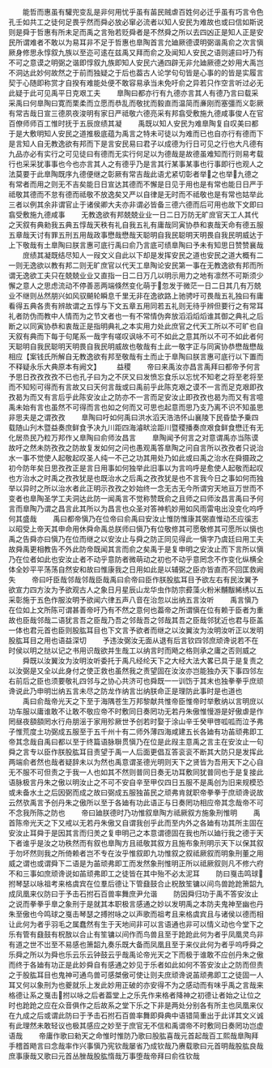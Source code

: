 <!-- { "loadSidebar": true } -->
　　能哲而惠虽有驩兜变乱是非何用忧乎虽有苖民贼虐百姓何必迁乎虽有巧言令色孔壬如共工之徒何足畏乎然而舜必放必窜必流者以知人安民为难故也或曰信如斯说则是舜于哲惠有所未足而禹之言殆若贬舜者是不然舜之所以去四凶正是知人正是安民所谓难者不敢以为易耳非不足于哲惠也臯陶首言允廸厥德谟明弼谐禹俞之次言愼厥身修思永惇叙九族以至迩可逺在兹禹又拜而俞之及闻知人安民之语则遽曰吁乃有不可之意谟之明弼之谐即惇叙九族即知人安民六通四辟无非允廸厥德之妙用大禹岂不洞达此妙何故然之于前而独疑之于后也葢古人论学句句皆是心事的的皆是实履言契于心随即称赏才自揆有难能处便不敢容易承当未免吁俞之异若只作空言听过必无此疑于此可见禹平日克艰工夫
　　臯陶曰都亦行有九德亦言其人有德乃言曰载采采禹曰何臯陶曰寛而栗柔而立愿而恭乱而敬扰而毅直而温简而亷刚而塞彊而义彰厥有常吉哉日宣三德夙夜浚明有家日严祗敬六德亮采有邦翕受敷施九德咸事俊人在官百僚师师百工惟时抚于五辰庻绩其凝
　　禹既以知人安民为难臯陶复自叹美曰都于是大敷明知人安民之道推极底蕴为禹言之特未可徒以为难而已也自亦行有德而下是言知人自无教逸欲有邦而下是言安民易曰君子以成德为行日可见之行也大凡德有九品亦必有实行之可见徒曰有德而无实行何足以为德哉是故德虽难知而行则易考载行也采采犹事事也今也亦言其人之有德乎乃是言其行某事某事也行事即行也观人之法莫要于此臯陶既序九德便继之彰厥有常吉哉此语尤紧切彰者举之也举九德之有常者而用之则无不吉矣能日日宣达其德而不懈是日见于用也是有常也能日日严于祗敬其德而不怠有德而祗敬不放逸矣又严以自律是无时而不祗敬也是有常也姑举此三者以例其余非谓官止于诸侯卿大夫亦非谓必皆备三德六德而后可用也故下文即曰翕受敷施九德咸事
　　无教逸欲有邦兢兢业业一日二日万防无旷庻官天工人其代之天叙有典勑我五典五惇哉天秩有礼自我五礼有庸哉同寅协恭和衷哉天命有德五服五章哉天讨有罪五刑五用哉政事懋哉懋哉天聪明自我民聪明天明畏自我民明威达于上下敬哉有土臯陶曰朕言惠可底行禹曰俞乃言底可绩臯陶曰予未有知思日赞赞襄哉
　　庻绩其凝既结尽知人一叚文义自此以下却是发挥安民之道也安民之道大概有二一则无逸欲以教有邦二则无旷庶官以代天工臯陶论安民第一事在无教逸欲有邦而所谓无逸欲工夫只在兢兢业业又直指一日二日万几以明示用力之地有凛然不可斯须少懈之意人之思虑流动不停善恶两端倏然变化萌于忽发于微茫一日二日其几有万兢业不继则丛然朋兴如风驭飇轮瞬息千里无非在逸欲路上驰骋吁可畏哉五礼独曰有庸看得五典各贵有辨故谓之五惇与下文五章五用同若五礼则无待乎辨但要行之有常耳礼者防伪而教中人情而为之节文者也一有不常情伪奔放滔滔熖熖谁其御之典礼之后断之以同寅协恭和衷哉正是指明典礼之本实用力处此庶官之代天工所以不可旷也自天叙有典而下每于句尾系一哉字有嗟叹讽咏不可不如此之意其所以不可不如此者何天聪明自我民聪明天明畏自我民明威故也敬哉有土此一敬字正与同寅协恭懋哉懋哉相应【案钱氏所解自无教逸欲有邦至敬哉有土而止于臯陶曰朕言惠可底行以下置而不释疑永乐大典原本有阙文】
　　益稷
　　帝曰来禹汝亦昌言禹拜曰都帝予何言予思日孜孜孜孜不已也孔子曰为之不厌又曰发愤忘食乐以忘忧不知老之将至老将至而不知矧可得而有言故又曰天何言哉或曰禹前乎此陈克艰之谟不一言而足克艰即孜孜曷为而又有言后乎此陈安汝止之防亦不一言而足安汝止即孜孜也曷为而又有言噫禹未始有言也虽然不可得而言也如之何而又可思也起意而思乃支乃离不识不知虽思非思夫是之谓孜孜
　　臯陶曰吁如何禹曰洪水滔天浩浩怀山襄陵下民昏垫予乗四载随山刋木暨益奏庶鲜食予决九川距四海濬畎浍距川暨稷播奏庶艰食鲜食懋迁有无化居烝民乃粒万邦作乂臯陶曰俞师汝昌言
　　臯陶闻予何言之对意谓禹亦当陈谟故吁之然未防孜孜之防故复发如何之问也愚观禹答臯陶之问自言所以孜孜者只说治水一事不觉使人起敬起叹圣人纯一不己之功其用处乃如此或曰禹之治水在舜摄政之初今防年矣日思孜孜正是言日用事如何独举此旧事以为言呜呼是愈使人起敬而起叹也方治水之时禹之孜孜犹是也既治水之后禹之孜孜犹是也不言我今日之事如何而独举以异时之所以治水者此正明示孜孜之妙始终一念无古无今所谓穷天地亘万世而不变者也臯陶圣学工夫洞达此防一闻禹言不觉称赞既俞之且师之曰师汝昌言禹曰予何言而臯陶乃谓之昌言此其所以为昌言也众圣对答神机妙用如风雨雷电出没变化呜呼何其盛哉
　　禹曰都帝愼乃在位帝曰俞禹曰安汝止惟防惟康其弼直惟动丕应徯志以昭受上帝天其申命用休舜命禹总朕师曰愼乃有位敬修其可愿敬修其可愿所以愼也禹之告舜亦曰愼乃在位而继之以安汝止与舜之防正同见得此一愼字乃虞廷曰用工夫故舜禹更相教告不外此防帝既闻其言而俞之矣禹于是复申明之安汝止而下言所以愼乃在位者如此也安汝止者不动乎意防者微萌动之初也不动乎意罔念不作变化纵横全体全妙平平荡荡自然安和故曰惟康我之日用如此是以辅弼之臣亦皆直而不回匡救阙失
　　帝曰吁臣哉邻哉邻哉臣哉禹曰俞帝曰臣作朕股肱耳目予欲左右有民汝翼予欲宣力四方汝为予欲观古人之象日月星辰山龙华虫作防宗彛藻火粉米黼黻絺绣以五采彰施于五色作服汝明予欲闻六律五声八音在治忽以出纳五言汝听
　　禹言愼乃在位如上文所陈可谓甚善帝吁乃有不然之意何也葢帝之所谓愼在位有赖于臣者为重故也臣哉邻哉二语犹言吾之臣哉乃吾之邻哉吾之邻哉其吾之臣哉邻犹近也君与臣盖一体也君元首也臣则股肱耳目也下文言予欲者而继之以汝翼汝为汝明汝听正以发明股肱耳目之用也语益深切
　　予违汝弼汝无面从退有后言钦四邻庶顽谗说若不在时侯以明之挞以记之书用识哉欲并生哉工以纳言时而飏之格则承之庸之否则威之
　　舜既以汝翼汝为汝明汝听委托于禹凡经纶天下之大经大法大畧已具于是复责之以汝弼是又全以此身付之使正救也虽然我之责望固在汝汝亦岂能独办天下事四邻左右前后之臣也须要敬礼四邻与之协心共济可也舜既一一训饬于其末也独拳拳乎庶顽谗说此乃申明岀纳五言未尽之防龙作纳言岀纳朕命正是理防此事时是也道也
　　禹曰俞哉帝光天之下至于海隅苍生万邦黎献共惟帝臣惟帝时举敷纳以言明庻以功车服以庸谁敢不让敢不敬应帝不时敷同日奏罔功无若丹朱傲惟慢游是好傲虐是作罔昼夜頟頟罔水行舟朋滛于家用殄厥世予创若时娶于涂山辛壬癸甲啓呱呱而泣予弗子惟荒度土功弼成五服至于五千州十有二师外薄四海咸建五长各廸有功苖顽弗即工帝其念哉自禹曰都以至于终篇语脉聨贯愼乃在位是此叚主意禹之言主在安汝止一句舜之言专以臣作朕股肱耳目责望于禹一人后面更倡互答衮衮不断其大防只是发挥此两端俞者然也哉者疑辞未以为然也禹意谓圣德光明则天下之贤皆为吾用天下之心自无不服不可但责之于我一人也如其不然则普同日奏无功耳敷同犹普同也于是复接此语脉极言丹朱之傲以明汝止之不可不安自辛至甲仅四日五服不是禹创为旧来规模恐或未备水土之后因弼而成之故曰弼成五服独苖民之顽弗肯就职帝拳拳于庶顽谗说故云然欤禹言予创丹朱之傲所以至于各廸有功此语正与日奏罔功相应帝其念哉帝不可不念我所陈之防也
　　帝曰廸朕德时乃功惟叙臯陶方祗厥叙方施象刑惟明
　　禹首陈帝光天之下又戒以无若丹朱傲又自谓我创乎此而至内外之各廸有功其所主固在安汝止耳舜于是因其言而归羙之复申明己之本意谓德固在我也所以廸行我之德于天下者谁乎是汝之功秩然而有叙也臯陶方且祗敬其叙方且施布象刑明示天下以保其叙于勿坏然则我之所倚赖者岂不专在汝乎惟叙即九功惟叙之叙祗厥叙而明象刑董之用威之谓也或谓舜下二语是为苖顽弗即工而发然象刑惟明正所以祗厥叙则凡不修六府不和三事如庶顽谗说如苖顽弗即工之徒皆在其中殆不必太泥耳
　　防曰戛击鸣球拊琴瑟以咏祖考来格虞宾在位羣后德让下管鼗鼓合止柷敔笙镛以间鸟兽跄跄箫韶九成凤凰来仪防曰于予击石拊石百兽率舞庶尹允谐
　　防因舜归功于禹不答安汝止之说而拳拳乎臯之象刑于是就其本职极言感通之妙以发明禹之本防夫鬼神至幽也丹朱至傲也今鸣球之戛击琴瑟之搏拊咏之以声歌而祖考且来格虞宾且与诸侯以德而相让此何为者乎羽毛之属蠢然有生于天地间非可以言语通也非可以情义动也今堂下之乐有管有鼗鼓有柷敔以合止有笙镛以间作而鸟兽且至于跄跄此何为者乎凤凰灵鸟非有道之世不岀至不易感也箫韶九奏乐既大备而凤凰且至于来仪此何为者乎呜呼舜之乐舜之所以为舜也乐云乐云钟鼓云乎哉禹论帝光天之下而极于谁敢不应创丹朱之傲而终于各廸有功正是此妙舜自有感通之妙见于乐者如此如何不答安汝止之防而但责之于股肱耳目也鬼神可通鸟兽可感桀傲可使让则夫庶顽谗说苖顽弗即工之徒固一人耳又何以象刑为也夔就乐上发此妙用正破的亦安得不为之感动而有味乎禹之言哉来格德让系之戛击拊以咏之后者葢堂上之乐先作来格者降神之初德让者始之让位之时也跄跄之应在众音俱作之后故系之堂下乐之下非是两处分别各有所主也凤凰来仪在九成之后或谓此防曰于予击石拊石百兽率舞即舜典中语错简重出于此详其文义诚有此理然未敢轻议也极其感应之妙至于庶官无不信和禹谓帝不时敷同日奏罔功岂虚语哉
　　帝庸作歌曰勑天之命惟时惟防乃歌曰股肱喜哉元首起哉百工熙哉臯陶拜手稽首飏言曰念哉率作兴事愼乃宪钦哉屡省乃成钦哉乃赓载歌曰元首明哉股肱良哉庶事康哉又歌曰元首丛脞哉股肱惰哉万事堕哉帝拜曰俞徃钦哉
